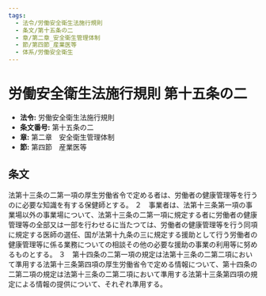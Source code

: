 ```yaml
---
tags:
  - 法令/労働安全衛生法施行規則
  - 条文/第十五条の二
  - 章/第二章_安全衛生管理体制
  - 節/第四節_産業医等
  - 体系/労働安全衛生
---
```

# 労働安全衛生法施行規則 第十五条の二

- **法令:** 労働安全衛生法施行規則
- **条文番号:** 第十五条の二
- **章:** 第二章　安全衛生管理体制
- **節:** 第四節　産業医等

## 条文
法第十三条の二第一項の厚生労働省令で定める者は、労働者の健康管理等を行うのに必要な知識を有する保健師とする。
２　事業者は、法第十三条第一項の事業場以外の事業場について、法第十三条の二第一項に規定する者に労働者の健康管理等の全部又は一部を行わせるに当たつては、労働者の健康管理等を行う同項に規定する医師の選任、国が法第十九条の三に規定する援助として行う労働者の健康管理等に係る業務についての相談その他の必要な援助の事業の利用等に努めるものとする。
３　第十四条の二第一項の規定は法第十三条の二第二項において準用する法第十三条第四項の厚生労働省令で定める情報について、第十四条の二第二項の規定は法第十三条の二第二項において準用する法第十三条第四項の規定による情報の提供について、それぞれ準用する。

